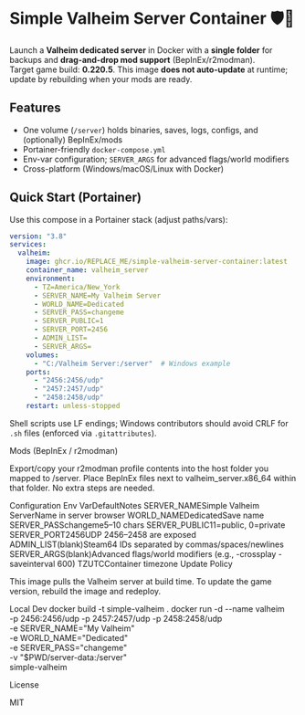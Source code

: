# Simple Valheim Server Container 🛡️🌲

Launch a **Valheim dedicated server** in Docker with a **single folder** for backups and **drag-and-drop mod support** (BepInEx/r2modman).  
Target game build: **0.220.5**. This image **does not auto-update** at runtime; update by rebuilding when your mods are ready.

## Features
- One volume (`/server`) holds binaries, saves, logs, configs, and (optionally) BepInEx/mods
- Portainer-friendly `docker-compose.yml`
- Env-var configuration; `SERVER_ARGS` for advanced flags/world modifiers
- Cross-platform (Windows/macOS/Linux with Docker)

## Quick Start (Portainer)
Use this compose in a Portainer stack (adjust paths/vars):

```yaml
version: "3.8"
services:
  valheim:
    image: ghcr.io/REPLACE_ME/simple-valheim-server-container:latest
    container_name: valheim_server
    environment:
      - TZ=America/New_York
      - SERVER_NAME=My Valheim Server
      - WORLD_NAME=Dedicated
      - SERVER_PASS=changeme
      - SERVER_PUBLIC=1
      - SERVER_PORT=2456
      - ADMIN_LIST=
      - SERVER_ARGS=
    volumes:
      - "C:/Valheim Server:/server"  # Windows example
    ports:
      - "2456:2456/udp"
      - "2457:2457/udp"
      - "2458:2458/udp"
    restart: unless-stopped
```

Shell scripts use LF endings; Windows contributors should avoid CRLF for `.sh` files (enforced via `.gitattributes`).

Mods (BepInEx / r2modman)

Export/copy your r2modman profile contents into the host folder you mapped to /server.
Place BepInEx files next to valheim_server.x86_64 within that folder. No extra steps are needed.

Configuration
Env VarDefaultNotes
SERVER_NAMESimple Valheim ServerName in server browser
WORLD_NAMEDedicatedSave name
SERVER_PASSchangeme5–10 chars
SERVER_PUBLIC11=public, 0=private
SERVER_PORT2456UDP 2456–2458 are exposed
ADMIN_LIST(blank)Steam64 IDs separated by commas/spaces/newlines
SERVER_ARGS(blank)Advanced flags/world modifiers (e.g., -crossplay -saveinterval 600)
TZUTCContainer timezone
Update Policy

This image pulls the Valheim server at build time. To update the game version, rebuild the image and redeploy.

Local Dev
docker build -t simple-valheim .
docker run -d --name valheim \
  -p 2456:2456/udp -p 2457:2457/udp -p 2458:2458/udp \
  -e SERVER_NAME="My Valheim" \
  -e WORLD_NAME="Dedicated" \
  -e SERVER_PASS="changeme" \
  -v "$PWD/server-data:/server" \
  simple-valheim

License

MIT
